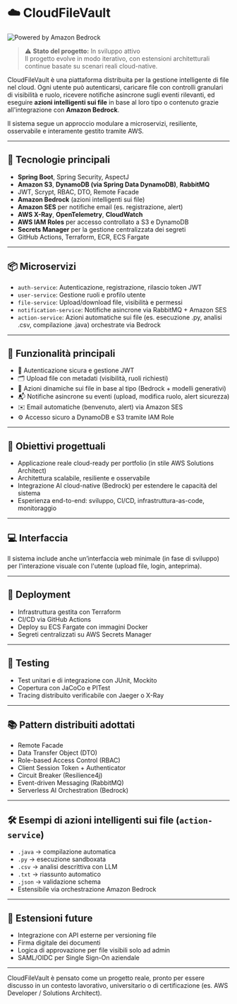 # ☁️ CloudFileVault

![Powered by Amazon Bedrock](https://img.shields.io/badge/Powered%20by-Amazon%20Bedrock-%23FF9900?logo=amazonaws&logoColor=white)


> ⚠️ **Stato del progetto:** In sviluppo attivo  
> Il progetto evolve in modo iterativo, con estensioni architetturali continue basate su scenari reali cloud-native.

CloudFileVault è una piattaforma distribuita per la gestione intelligente di file nel cloud. Ogni utente può autenticarsi, caricare file con controlli granulari di visibilità e ruolo, ricevere notifiche asincrone sugli eventi rilevanti, ed eseguire **azioni intelligenti sui file** in base al loro tipo o contenuto grazie all'integrazione con **Amazon Bedrock**.

Il sistema segue un approccio modulare a microservizi, resiliente, osservabile e interamente gestito tramite AWS.

---

## 🔧 Tecnologie principali
- **Spring Boot**, Spring Security, AspectJ
- **Amazon S3**, **DynamoDB (via Spring Data DynamoDB)**, **RabbitMQ**
- JWT, Scrypt, RBAC, DTO, Remote Facade
- **Amazon Bedrock** (azioni intelligenti sui file)
- **Amazon SES** per notifiche email (es. registrazione, alert)
- **AWS X-Ray**, **OpenTelemetry**, **CloudWatch**
- **AWS IAM Roles** per accesso controllato a S3 e DynamoDB
- **Secrets Manager** per la gestione centralizzata dei segreti
- GitHub Actions, Terraform, ECR, ECS Fargate

---

## 📦 Microservizi
- `auth-service`: Autenticazione, registrazione, rilascio token JWT
- `user-service`: Gestione ruoli e profilo utente
- `file-service`: Upload/download file, visibilità e permessi
- `notification-service`: Notifiche asincrone via RabbitMQ + Amazon SES
- `action-service`: Azioni automatiche sui file (es. esecuzione .py, analisi .csv, compilazione .java) orchestrate via Bedrock

---

## 📄 Funzionalità principali
- 🔐 Autenticazione sicura e gestione JWT
- 🗂️ Upload file con metadati (visibilità, ruoli richiesti)
- 🔎 Azioni dinamiche sui file in base al tipo (Bedrock + modelli generativi)
- 📬 Notifiche asincrone su eventi (upload, modifica ruolo, alert sicurezza)
- ✉️ Email automatiche (benvenuto, alert) via Amazon SES
- ⚙️ Accesso sicuro a DynamoDB e S3 tramite IAM Role

---

## 🎯 Obiettivi progettuali
- Applicazione reale cloud-ready per portfolio (in stile AWS Solutions Architect)
- Architettura scalabile, resiliente e osservabile
- Integrazione AI cloud-native (Bedrock) per estendere le capacità del sistema
- Esperienza end-to-end: sviluppo, CI/CD, infrastruttura-as-code, monitoraggio

---

## 💻 Interfaccia
Il sistema include anche un’interfaccia web minimale (in fase di sviluppo) per l'interazione visuale con l'utente (upload file, login, anteprima).

---

## 🚀 Deployment
- Infrastruttura gestita con Terraform
- CI/CD via GitHub Actions
- Deploy su ECS Fargate con immagini Docker
- Segreti centralizzati su AWS Secrets Manager

---

## 🧪 Testing
- Test unitari e di integrazione con JUnit, Mockito
- Copertura con JaCoCo e PITest
- Tracing distribuito verificabile con Jaeger o X-Ray

---

## 📚 Pattern distribuiti adottati
- Remote Facade
- Data Transfer Object (DTO)
- Role-based Access Control (RBAC)
- Client Session Token + Authenticator
- Circuit Breaker (Resilience4j)
- Event-driven Messaging (RabbitMQ)
- Serverless AI Orchestration (Bedrock)

---

## 🛠️ Esempi di azioni intelligenti sui file (`action-service`)
- `.java` → compilazione automatica
- `.py` → esecuzione sandboxata
- `.csv` → analisi descrittiva con LLM
- `.txt` → riassunto automatico
- `.json` → validazione schema
- Estensibile via orchestrazione Amazon Bedrock

---

## 🧠 Estensioni future
- Integrazione con API esterne per versioning file
- Firma digitale dei documenti
- Logica di approvazione per file visibili solo ad admin
- SAML/OIDC per Single Sign-On aziendale

---

CloudFileVault è pensato come un progetto reale, pronto per essere discusso in un contesto lavorativo, universitario o di certificazione (es. AWS Developer / Solutions Architect).




